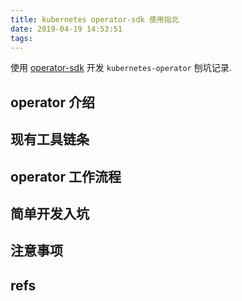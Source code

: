 ```yaml
---
title: kubernetes operator-sdk 使用指北
date: 2019-04-19 14:53:51
tags:
---
```


使用 [operator-sdk](https://github.com/operator-framework/operator-sdk) 开发 `kubernetes-operator` 刨坑记录.

## operator 介绍

## 现有工具链条

## operator 工作流程

## 简单开发入坑

## 注意事项

## refs
